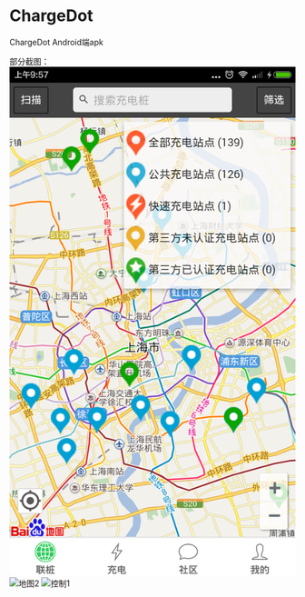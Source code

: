 # ChargeDot
ChargeDot Android端apk  

部分截图：
![地图1](1.1-.png)
![地图2](1.5-.png.png)
![控制1](2.18-.png.png)
